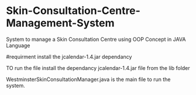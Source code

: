 # Skin-Consultation-Centre-Management-System

System to manage a Skin Consultation Centre using OOP Concept in JAVA Language

#requirment 
install the jcalendar-1.4.jar dependancy

TO run the file install the dependancy jcalendar-1.4.jar file from the lib folder

WestminsterSkinConsultationManager.java is the main file to run the system.
